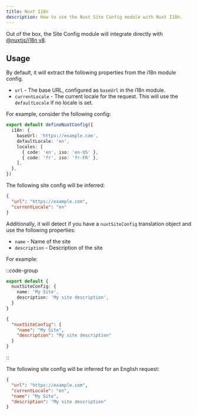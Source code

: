 ```yaml
---
title: Nuxt I18n
description: How to use the Nuxt Site Config module with Nuxt I18n.
---
```


Out of the box, the Site Config module will integrate directly with [@nuxtjs/i18n v8](https://i18n.nuxtjs.org/).

## Usage

By default, it will extract the following properties from the i18n module config.

- `url` - The base URL, configured as `baseUrl` in the i18n module.
- `currentLocale` - The current locale for the request. This will use the `defaultLocale` if no locale is set.

For example, consider the following config:

```ts [nuxt.config.ts]
export default defineNuxtConfig({
  i18n: {
    baseUrl: 'https://example.com',
    defaultLocale: 'en',
    locales: [
      { code: 'en', iso: 'en-US' },
      { code: 'fr', iso: 'fr-FR' },
    ],
  },
})
```

The following site config will be inferred:

```json
{
  "url": "https://example.com",
  "currentLocale": "en"
}
```

Additionally, it will detect if you have a `nuxtSiteConfig` translation object and use the following properties:
- `name` - Name of the site
- `description` - Description of the site

For example:

::code-group

```ts [locales/en.ts]
export default {
  nuxtSiteConfig: {
    name: 'My Site',
    description: 'My site description',
  }
}
```

```json [locales/en.json]
{
  "nuxtSiteConfig": {
    "name": "My Site",
    "description": "My site description"
  }
}
```

::

The following site config will be inferred for an English request:

```json
{
  "url": "https://example.com",
  "currentLocale": "en",
  "name": "My Site",
  "description": "My site description"
}
```
